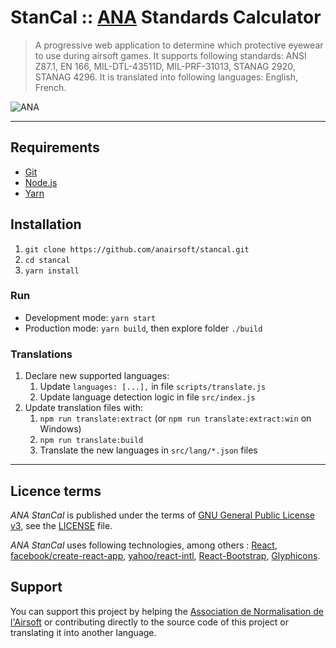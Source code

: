 # StanCal :: [ANA](https://ana.asso.fr) Standards Calculator

> A progressive web application to determine which protective eyewear to use during airsoft games.
> It supports following standards: ANSI Z87.1, EN 166, MIL-DTL-43511D, MIL-PRF-31013, STANAG 2920, STANAG 4296.
> It is translated into following languages: English, French.

![ANA](https://ana.asso.fr/app/uploads/ana/Logo-ANA.png)

__________________________________________________

## Requirements

* [Git](https://git-scm.com/book/en/v2/Getting-Started-Installing-Git)
* [Node.js](https://nodejs.org/en/download/)
* [Yarn](https://yarnpkg.com/lang/en/docs/install/)

## Installation

1. `git clone https://github.com/anairsoft/stancal.git`
2. `cd stancal`
3. `yarn install`

### Run

* Development mode: `yarn start`
* Production mode: `yarn build`, then explore folder `./build`

### Translations

1. Declare new supported languages:
   1. Update `languages: [...],` in file `scripts/translate.js`
   2. Update language detection logic in file `src/index.js`
2. Update translation files with:
   1. `npm run translate:extract` (or `npm run translate:extract:win` on Windows)
   2. `npm run translate:build`
   3. Translate the new languages in `src/lang/*.json` files

__________________________________________________

## Licence terms

*ANA StanCal* is published under the terms of [GNU General Public License v3](https://www.gnu.org/licenses/gpl-3.0.html), see the [LICENSE](LICENSE) file.

*ANA StanCal* uses following technologies, among others :
[React](https://reactjs.org/),
[facebook/create-react-app](https://github.com/facebook/create-react-app),
[yahoo/react-intl](https://github.com/yahoo/react-intl),
[React-Bootstrap](https://react-bootstrap.github.io/),
[Glyphicons](http://glyphicons.com/).

## Support

You can support this project by helping the [Association de Normalisation de l'Airsoft](https://ana.asso.fr) or contributing directly to the source code of this project or translating it into another language.